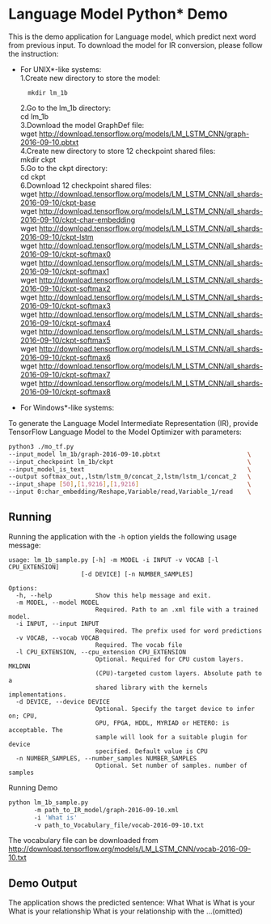Language Model Python* Demo
===============================

This is the demo application for Language model, which predict next word from previous input.
To download the model for IR conversion, please follow the instruction:
 - For UNIX*-like systems:  
    1.Create new directory to store the model:   
    ```
      mkdir lm_1b
    ```
    2.Go to the lm_1b directory:   
      cd lm_1b  
    3.Download the model GraphDef file:   
      wget http://download.tensorflow.org/models/LM_LSTM_CNN/graph-2016-09-10.pbtxt  
    4.Create new directory to store 12 checkpoint shared files:   
      mkdir ckpt  
    5.Go to the ckpt directory:   
      cd ckpt  
    6.Download 12 checkpoint shared files:  
      wget http://download.tensorflow.org/models/LM_LSTM_CNN/all_shards-2016-09-10/ckpt-base  
      wget http://download.tensorflow.org/models/LM_LSTM_CNN/all_shards-2016-09-10/ckpt-char-embedding  
      wget http://download.tensorflow.org/models/LM_LSTM_CNN/all_shards-2016-09-10/ckpt-lstm  
      wget http://download.tensorflow.org/models/LM_LSTM_CNN/all_shards-2016-09-10/ckpt-softmax0  
      wget http://download.tensorflow.org/models/LM_LSTM_CNN/all_shards-2016-09-10/ckpt-softmax1  
      wget http://download.tensorflow.org/models/LM_LSTM_CNN/all_shards-2016-09-10/ckpt-softmax2  
      wget http://download.tensorflow.org/models/LM_LSTM_CNN/all_shards-2016-09-10/ckpt-softmax3  
      wget http://download.tensorflow.org/models/LM_LSTM_CNN/all_shards-2016-09-10/ckpt-softmax4  
      wget http://download.tensorflow.org/models/LM_LSTM_CNN/all_shards-2016-09-10/ckpt-softmax5  
      wget http://download.tensorflow.org/models/LM_LSTM_CNN/all_shards-2016-09-10/ckpt-softmax6  
      wget http://download.tensorflow.org/models/LM_LSTM_CNN/all_shards-2016-09-10/ckpt-softmax7  
      wget http://download.tensorflow.org/models/LM_LSTM_CNN/all_shards-2016-09-10/ckpt-softmax8  
    
 - For Windows*-like systems:  

   
To generate the Language Model Intermediate Representation (IR), provide TensorFlow Language Model to the Model Optimizer with parameters:  

```sh
python3 ./mo_tf.py
--input_model lm_1b/graph-2016-09-10.pbtxt                        \
--input_checkpoint lm_1b/ckpt                                     \
--input_model_is_text                                             \
--output softmax_out,,lstm/lstm_0/concat_2,lstm/lstm_1/concat_2   \
--input_shape [50],[1,9216],[1,9216]                              \
--input 0:char_embedding/Reshape,Variable/read,Variable_1/read    \
```

Running  
-------
Running the application with the `-h` option yields the following usage message:

```
usage: lm_1b_sample.py [-h] -m MODEL -i INPUT -v VOCAB [-l CPU_EXTENSION]
                    [-d DEVICE] [-n NUMBER_SAMPLES]

Options:
  -h, --help            Show this help message and exit.
  -m MODEL, --model MODEL
                        Required. Path to an .xml file with a trained model.
  -i INPUT, --input INPUT
                        Required. The prefix used for word predictions
  -v VOCAB, --vocab VOCAB
                        Required. The vocab file
  -l CPU_EXTENSION, --cpu_extension CPU_EXTENSION
                        Optional. Required for CPU custom layers. MKLDNN
                        (CPU)-targeted custom layers. Absolute path to a
                        shared library with the kernels implementations.
  -d DEVICE, --device DEVICE
                        Optional. Specify the target device to infer on; CPU,
                        GPU, FPGA, HDDL, MYRIAD or HETERO: is acceptable. The
                        sample will look for a suitable plugin for device
                        specified. Default value is CPU
  -n NUMBER_SAMPLES, --number_samples NUMBER_SAMPLES
                        Optional. Set number of samples. number of samples
```

Running Demo

```sh
python lm_1b_sample.py 
       -m path_to_IR_model/graph-2016-09-10.xml 
       -i 'What is' 
       -v path_to_Vocabulary_file/vocab-2016-09-10.txt 
```
The vocabulary file can be downloaded from http://download.tensorflow.org/models/LM_LSTM_CNN/vocab-2016-09-10.txt

Demo Output
------------
The application shows the predicted sentence:
What
What is
What is your
What is your relationship
What is your relationship with the 
...(omitted)
